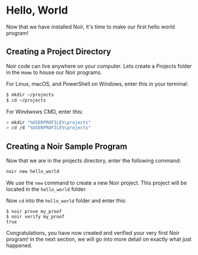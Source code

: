 # Hello, World

Now that we have installed Noir, it's time to make our first hello world program!

## Creating a Project Directory

Noir code can live anywhere on your computer. Lets create a Projects folder in the `Home` to house our Noir programs.

For Linux, macOS, and PowerShell on Windows, enter this in your terminal:

```sh
$ mkdir ~/projects
$ cd ~/projects
```

For Windwows CMD, enter this:

```sh
> mkdir "%USERPROFILE%\projects"
> cd /d "%USERPROFILE%\projects"
```

## Creating a Noir Sample Program

Now that we are in the projects directory, enter the following command:

```sh
noir new hello_world
```

We use the `new` command to create a new Noir project. This project will be located in the `hello_world` folder.

Now `cd` into the `hello_world` folder and enter this:

```
$ noir prove my_proof
$ noir verify my_proof
true
```

Congratulations, you have now created and verified your very first Noir program! In the next section, we will go into more detail on exactly what just happened.